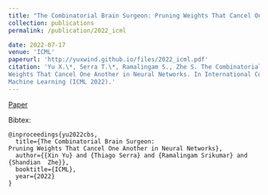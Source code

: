 ```yaml
---
title: "The Combinatorial Brain Surgeon: Pruning Weights That Cancel One Another in Neural Networks"
collection: publications
permalink: /publication/2022_icml

date: 2022-07-17
venue: 'ICML'
paperurl: 'http://yuxwind.github.io/files/2022_icml.pdf'
citation: 'Yu X.\*, Serra T.\*, Ramalingam S., Zhe S. The Combinatorial Brain Surgeon: Pruning
Weights That Cancel One Another in Neural Networks. In International Conference on
Machine Learning (ICML 2022).'
---
```

<!--- excerpt: 'This paper is about the number 3. The number 4 is left for future work.' --->
<!--- This paper is about the number 3. The number 4 is left for future work. --->

<!--- [Download paper here](http://yuxwind.github.io/files/pruning-nips2021.pdf) 

Recommended citation: Serra, T., Kumar, A. and Ramalingam, S., 2021. Scaling Up Exact Neural Network
Compression by ReLU Stability. arXiv preprint arXiv:2102.07804. --->
[Paper](http://yuxwind.github.io/files/2022_icml.pdf) 

Bibtex:
```
@inproceedings{yu2022cbs,
  title={The Combinatorial Brain Surgeon:
Pruning Weights That Cancel One Another in Neural Networks},
  author={{Xin Yu} and {Thiago Serra} and {Ramalingam Srikumar} and {Shandian  Zhe}},
  booktitle={ICML},
  year={2022}
}
```
